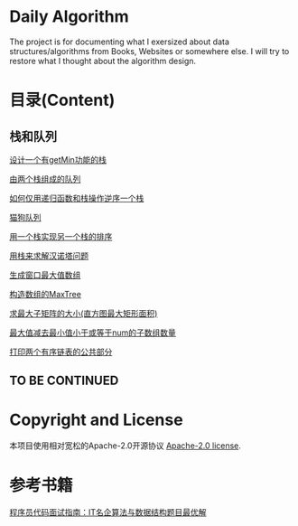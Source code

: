 # Daily Algorithm
The project is for documenting what I exersized about data structures/algorithms from Books, Websites or somewhere else. I will try to restore what I thought about the algorithm design.

# 目录(Content)
## 栈和队列
[设计一个有getMin功能的栈](0001-设计一个有getMin功能的栈/cplusplus.cc)

[由两个栈组成的队列](0002-由两个栈组成的队列/cplusplus.cc)

[如何仅用递归函数和栈操作逆序一个栈](0003-如何仅用递归函数和栈操作逆序一个栈/cplusplus.cc)

[猫狗队列](0004-猫狗队列/cplusplus.cc)

[用一个栈实现另一个栈的排序](0005-用一个栈实现另一个栈的排序/cplusplus.cc)

[用栈来求解汉诺塔问题](0006-用栈来求解汉诺塔问题/cplusplus.cc)

[生成窗口最大值数组](0007-生成窗口最大值数组/cplusplus.cc)

[构造数组的MaxTree](0008-构造数组的MaxTree/cplusplus.cc)

[求最大子矩阵的大小(直方图最大矩形面积)](0009-求最大子矩阵的大小(直方图最大矩形面积)/cplusplus.cc)

[最大值减去最小值小于或等于num的子数组数量](0010-最大值减去最小值小于或等于num的子数组数量/cplusplus.cc)

[打印两个有序链表的公共部分](0011-打印两个有序链表的公共部分/cplusplus.cc)

## TO BE CONTINUED

# Copyright and License
本项目使用相对宽松的Apache-2.0开源协议 [Apache-2.0 license](LICENSE).

# 参考书籍
[程序员代码面试指南：IT名企算法与数据结构题目最优解](https://www.amazon.cn/程序员代码面试指南-IT名企算法与数据结构题目最优解-左程云/dp/B015D1UCG2/ref=cm_cr_arp_d_product_top?ie=UTF8)
